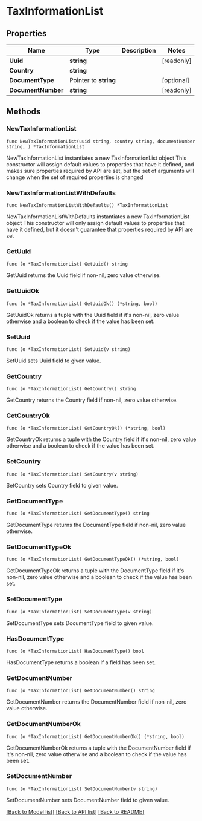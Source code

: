 # TaxInformationList

## Properties

Name | Type | Description | Notes
------------ | ------------- | ------------- | -------------
**Uuid** | **string** |  | [readonly] 
**Country** | **string** |  | 
**DocumentType** | Pointer to **string** |  | [optional] 
**DocumentNumber** | **string** |  | [readonly] 

## Methods

### NewTaxInformationList

`func NewTaxInformationList(uuid string, country string, documentNumber string, ) *TaxInformationList`

NewTaxInformationList instantiates a new TaxInformationList object
This constructor will assign default values to properties that have it defined,
and makes sure properties required by API are set, but the set of arguments
will change when the set of required properties is changed

### NewTaxInformationListWithDefaults

`func NewTaxInformationListWithDefaults() *TaxInformationList`

NewTaxInformationListWithDefaults instantiates a new TaxInformationList object
This constructor will only assign default values to properties that have it defined,
but it doesn't guarantee that properties required by API are set

### GetUuid

`func (o *TaxInformationList) GetUuid() string`

GetUuid returns the Uuid field if non-nil, zero value otherwise.

### GetUuidOk

`func (o *TaxInformationList) GetUuidOk() (*string, bool)`

GetUuidOk returns a tuple with the Uuid field if it's non-nil, zero value otherwise
and a boolean to check if the value has been set.

### SetUuid

`func (o *TaxInformationList) SetUuid(v string)`

SetUuid sets Uuid field to given value.


### GetCountry

`func (o *TaxInformationList) GetCountry() string`

GetCountry returns the Country field if non-nil, zero value otherwise.

### GetCountryOk

`func (o *TaxInformationList) GetCountryOk() (*string, bool)`

GetCountryOk returns a tuple with the Country field if it's non-nil, zero value otherwise
and a boolean to check if the value has been set.

### SetCountry

`func (o *TaxInformationList) SetCountry(v string)`

SetCountry sets Country field to given value.


### GetDocumentType

`func (o *TaxInformationList) GetDocumentType() string`

GetDocumentType returns the DocumentType field if non-nil, zero value otherwise.

### GetDocumentTypeOk

`func (o *TaxInformationList) GetDocumentTypeOk() (*string, bool)`

GetDocumentTypeOk returns a tuple with the DocumentType field if it's non-nil, zero value otherwise
and a boolean to check if the value has been set.

### SetDocumentType

`func (o *TaxInformationList) SetDocumentType(v string)`

SetDocumentType sets DocumentType field to given value.

### HasDocumentType

`func (o *TaxInformationList) HasDocumentType() bool`

HasDocumentType returns a boolean if a field has been set.

### GetDocumentNumber

`func (o *TaxInformationList) GetDocumentNumber() string`

GetDocumentNumber returns the DocumentNumber field if non-nil, zero value otherwise.

### GetDocumentNumberOk

`func (o *TaxInformationList) GetDocumentNumberOk() (*string, bool)`

GetDocumentNumberOk returns a tuple with the DocumentNumber field if it's non-nil, zero value otherwise
and a boolean to check if the value has been set.

### SetDocumentNumber

`func (o *TaxInformationList) SetDocumentNumber(v string)`

SetDocumentNumber sets DocumentNumber field to given value.



[[Back to Model list]](../README.md#documentation-for-models) [[Back to API list]](../README.md#documentation-for-api-endpoints) [[Back to README]](../README.md)


